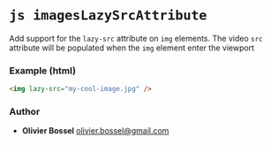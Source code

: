 

<!-- @namespace    sugar.js.feature -->

# ```js imagesLazySrcAttribute ```


Add support for the `lazy-src` attribute on `img` elements.
The video `src` attribute will be populated when the `img` element enter the viewport


### Example (html)

```html
<img lazy-src="my-cool-image.jpg" />
```


### Author
- **Olivier Bossel** <a href="mailto:olivier.bossel@gmail.com">olivier.bossel@gmail.com</a> 

